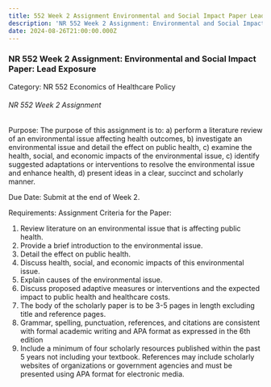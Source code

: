 ```yaml
---
title: 552 Week 2 Assignment Environmental and Social Impact Paper Lead Exposure
description: 'NR 552 Week 2 Assignment: Environmental and Social Impact Paper: Lead Exposure'
date: 2024-08-26T21:00:00.000Z
---
```


### NR 552 Week 2 Assignment: Environmental and Social Impact Paper: Lead Exposure

Category: NR 552 Economics of Healthcare Policy

###### NR 552 Week 2 Assignment

Purpose: The purpose of this assignment is to: a) perform a literature review of an environmental issue affecting health outcomes, b) investigate an environmental issue and detail the effect on public health, c) examine the health, social, and economic impacts of the environmental issue, c) identify suggested adaptations or interventions to resolve the environmental issue and enhance health, d) present ideas in a clear, succinct and scholarly manner.

Due Date: Submit at the end of Week 2.

Requirements: Assignment Criteria for the Paper:

1. Review literature on an environmental issue that is affecting public health.
2. Provide a brief introduction to the environmental issue.
3. Detail the effect on public health.
4. Discuss health, social, and economic impacts of this environmental issue.
5. Explain causes of the environmental issue.
6. Discuss proposed adaptive measures or interventions and the expected impact to public health and healthcare costs.
7. The body of the scholarly paper is to be 3-5 pages in length excluding title and reference pages.
8. Grammar, spelling, punctuation, references, and citations are consistent with formal academic writing and APA format as expressed in the 6th edition
9. Include a minimum of four scholarly resources published within the past 5 years not including your textbook. References may include scholarly websites of organizations or government agencies and must be presented using APA format for electronic media.
